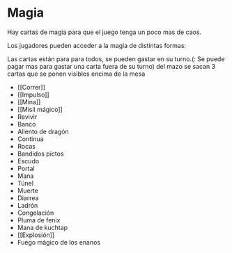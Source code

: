# Magia

Hay cartas de magia para que el juego tenga un poco mas de caos.

Los jugadores pueden acceder a la magia de distintas formas:

Las cartas están para para todos, se pueden gastar en su turno.(: Se puede pagar mas para gastar una carta fuera de su turno)
del mazo se sacan 3 cartas que se ponen visibles encima de la mesa

- [[Correr]]
- [[Impulso]]
- [[Mina]]
- [[Misil mágico]]
- Revivir
- Banco
- Aliento de dragón
- Continua 
- Rocas
- Bandidos pictos
- Escudo 
- Portal 
- Mana 
- Túnel 
- Muerte 
- Diarrea
- Ladrón
- Congelación
- Pluma de fenix
- Mana de kuchtap
- [[Explosión]]
- Fuego mágico de los enanos